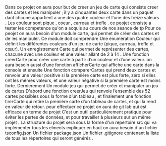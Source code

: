 
Dans ce projet on aura pour but de creer un jeu de carte qui consiste creer des cartes et les manipuler ; il y a cinquantes deux carte dans un paquet dant chcune appartient a une des quatre couleur et l'une des treize valeurs . Les couleur sont pique , coeur , carreau et trefle .
ce peojet consiste a tester les competence qu'on a acquis au cours de nos seance de tp 
Pour ce peojet on aura besoin d'un module carte, qui permet de créer des cartes et de les manipuler. Ce module doit comprendre 
Une enumération Couleur qui définit les différentes couleurs d’un jeu de carte (pique, carreau, trèfle et cœur).
Un enregistrement Carte qui permet de représenter des cartes, chacune avec une couleur et une valeur allant de 2 à 14 .
Une fonction creerCarte pour créer une carte à partir d’un couleur et d’une valeur. on aura besoin aussi d'une  fonction afficherCarte qui affiche une carte dans la console et ensuite Une fonction comparerCartes qui prend deux cartes et renvoie une valeur positive si la première carte est plus forte, zéro si elles ont les mêmes valeurs, et une valeur négative si la première carte est moins forte.
Dernierement Un module jeu qui permet de créer et manipuler un jeu de cartes
D'abord une fonction creerJeu qui renvoie l’ensemble des 52 cartes possibles sous la forme d’un tableau , et finalement une fonction tirerCarte qui retire la première carte d’un tableau de cartes, et qui la rend en valeur de retour. 
pour effectuer ce projet on aura de git lab qui est efficace en terme de projet C’est un outil particulièrement pratique pour éviter les pertes de données, et pour travailler à plusieurs sur un même projet . 
La structure du projet sera sous la forme d'un repertoire src qui va implementer tous les elments expliquer en haut on aura besoin d'un fichier  tsconfig.json Un fichier  package.json
Un fichier .gitignore contenant la liste de tous les répertoires qui seront générés .

